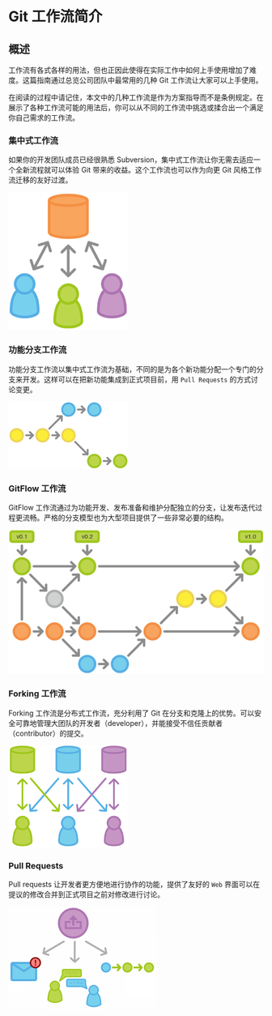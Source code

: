# Git 工作流简介



## 概述

工作流有各式各样的用法，但也正因此使得在实际工作中如何上手使用增加了难度。这篇指南通过总览公司团队中最常用的几种 Git 工作流让大家可以上手使用。

在阅读的过程中请记住，本文中的几种工作流是作为方案指导而不是条例规定。在展示了各种工作流可能的用法后，你可以从不同的工作流中挑选或揉合出一个满足你自己需求的工作流。

### 集中式工作流

如果你的开发团队成员已经很熟悉 Subversion，集中式工作流让你无需去适应一个全新流程就可以体验 Git 带来的收益。这个工作流也可以作为向更 Git 风格工作流迁移的友好过渡。

![](mdpic/git-workflow-svn.png)

### 功能分支工作流

功能分支工作流以集中式工作流为基础，不同的是为各个新功能分配一个专门的分支来开发。这样可以在把新功能集成到正式项目前，用 `Pull Requests` 的方式讨论变更。

![](mdpic/git-workflow-feature_branch.png)

### GitFlow 工作流

GitFlow 工作流通过为功能开发、发布准备和维护分配独立的分支，让发布迭代过程更流畅。严格的分支模型也为大型项目提供了一些非常必要的结构。

![](mdpic/git-workflows-gitflow-2331362.png)

### Forking 工作流

Forking 工作流是分布式工作流，充分利用了 Git 在分支和克隆上的优势。可以安全可靠地管理大团队的开发者（developer），并能接受不信任贡献者（contributor）的提交。

![](mdpic/git-workflow-forking.png)

### Pull Requests

Pull requests 让开发者更方便地进行协作的功能，提供了友好的 `Web` 界面可以在提议的修改合并到正式项目之前对修改进行讨论。

![](mdpic/pull-request.png)